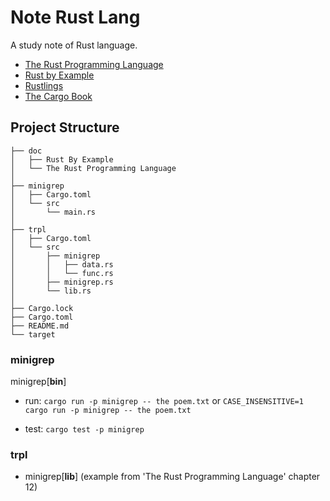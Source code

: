# Note Rust Lang

A study note of Rust language.

- [The Rust Programming Language](https://doc.rust-lang.org/book)
- [Rust by Example](https://doc.rust-lang.org/rust-by-example/index.html)
- [Rustlings](https://github.com/rust-lang/rustlings)
- [The Cargo Book](https://doc.rust-lang.org/cargo/index.html)

## Project Structure

```null
├── doc
│   ├── Rust By Example
│   └── The Rust Programming Language
│
├── minigrep
│   ├── Cargo.toml
│   └── src
│       └── main.rs
│
├── trpl
│   ├── Cargo.toml
│   └── src
│       ├── minigrep
│       │   ├── data.rs
│       │   └── func.rs
│       ├── minigrep.rs
│       └── lib.rs
│
├── Cargo.lock
├── Cargo.toml
├── README.md
└── target
```

### minigrep

minigrep[**bin**]

- run:
  `cargo run -p minigrep -- the poem.txt`
  or
  `CASE_INSENSITIVE=1 cargo run -p minigrep -- the poem.txt`

- test:
  `cargo test -p minigrep`

### trpl

- minigrep[**lib**] (example from 'The Rust Programming Language' chapter 12)
